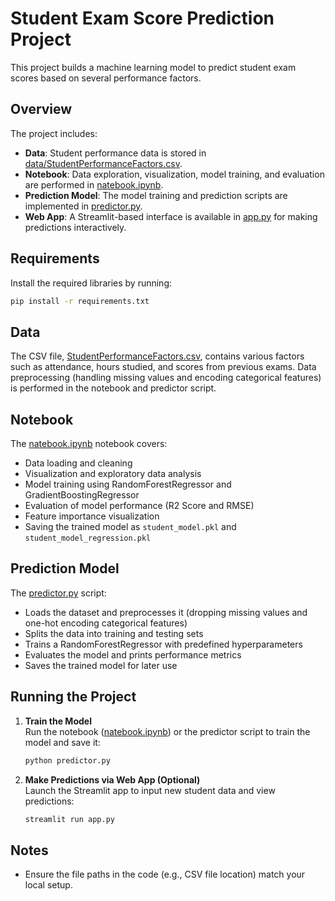 # Student Exam Score Prediction Project

This project builds a machine learning model to predict student exam scores based on several performance factors.

## Overview

The project includes:

- **Data**: Student performance data is stored in [data/StudentPerformanceFactors.csv](l:/Student%20Exam%20Score%20Prediction%20project/data/StudentPerformanceFactors.csv).
- **Notebook**: Data exploration, visualization, model training, and evaluation are performed in [natebook.ipynb](l:/Student%20Exam%20Score%20Prediction%20project/natebook.ipynb).
- **Prediction Model**: The model training and prediction scripts are implemented in [predictor.py](l:/Student%20Exam%20Score%20Prediction%20project/predictor.py).
- **Web App**: A Streamlit-based interface is available in [app.py](l:/Student%20Exam%20Score%20Prediction%20project/app.py) for making predictions interactively.

## Requirements

Install the required libraries by running:

```sh
pip install -r requirements.txt
```

## Data

The CSV file, [StudentPerformanceFactors.csv](l:/Student%20Exam%20Score%20Prediction%20project/data/StudentPerformanceFactors.csv), contains various factors such as attendance, hours studied, and scores from previous exams. Data preprocessing (handling missing values and encoding categorical features) is performed in the notebook and predictor script.

## Notebook

The [natebook.ipynb](l:/Student%20Exam%20Score%20Prediction%20project/natebook.ipynb) notebook covers:

- Data loading and cleaning
- Visualization and exploratory data analysis
- Model training using RandomForestRegressor and GradientBoostingRegressor
- Evaluation of model performance (R2 Score and RMSE)
- Feature importance visualization
- Saving the trained model as `student_model.pkl` and `student_model_regression.pkl`

## Prediction Model

The [predictor.py](l:/Student%20Exam%20Score%20Prediction%20project/predictor.py) script:

- Loads the dataset and preprocesses it (dropping missing values and one-hot encoding categorical features)
- Splits the data into training and testing sets
- Trains a RandomForestRegressor with predefined hyperparameters
- Evaluates the model and prints performance metrics
- Saves the trained model for later use

## Running the Project

1. **Train the Model**  
   Run the notebook ([natebook.ipynb](l:/Student%20Exam%20Score%20Prediction%20project/natebook.ipynb)) or the predictor script to train the model and save it:

   ```sh
   python predictor.py
   ```

2. **Make Predictions via Web App (Optional)**  
   Launch the Streamlit app to input new student data and view predictions:
   ```sh
   streamlit run app.py
   ```

## Notes

- Ensure the file paths in the code (e.g., CSV file location) match your local setup.
